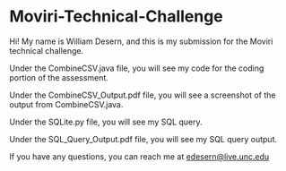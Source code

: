 # Moviri-Technical-Challenge


Hi! My name is William Desern, and this is my submission for the Moviri technical challenge.

Under the CombineCSV.java file, you will see my code for the coding portion of the assessment.

Under the CombineCSV_Output.pdf file, you will see a screenshot of the output from CombineCSV.java.

Under the SQLite.py file, you will see my SQL query.

Under the SQL_Query_Output.pdf file, you will see my SQL query output.



If you have any questions, you can reach me at edesern@live.unc.edu
